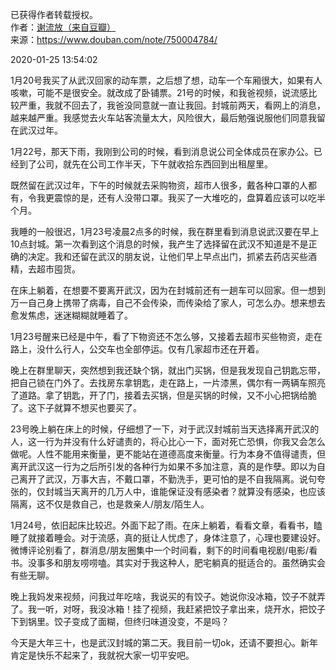 已获得作者转载授权。  
作者：[谢流放（来自豆瓣）](https://www.douban.com/people/152766437/)  
来源：https://www.douban.com/note/750004784/ 

2020-01-25 13:54:02

1月20号我买了从武汉回家的动车票，之后想了想，动车一个车厢很大，如果有人咳嗽，可能不是很安全。就改成了卧铺票。21号的时候，和我爸视频，说流感比较严重，我就不回去了，我爸没同意就一直让我回。封城前两天，看网上的消息，越来越严重。我感觉去火车站客流量太大，风险很大，最后勉强说服他们同意我留在武汉过年。 

1月22号，那天下雨，我刚到公司的时候，看到消息说公司全体成员在家办公。已经到了公司，就先在公司工作半天，下午就收拾东西回到出租屋里。

既然留在武汉过年，下午的时候就去采购物资，超市人很多，戴各种口罩的人都有，令我更震惊的是，还有人没带口罩。我买了一大堆吃的，盘算着应该可以吃半个月。

我睡的一般很迟，1月23号凌晨2点多的时候，我在群里看到消息说武汉要在早上10点封城。第一次看到这个消息的时候，我产生了选择留在武汉不知道是不是正确的决定。我和还留在武汉的朋友说，让他们早上早点出门，抓紧去药店买些酒精，去超市囤货。 

在床上躺着，在想要不要离开武汉，因为在封城前还有一趟车可以回家。但一想到万一自己身上携带了病毒，自己不会传染，而传染给了家人，可怎么办。想来想去愈发焦虑，迷迷糊糊就睡着了。 

1月23号醒来已经是中午，看了下物资还不怎么够，又接着去超市买些物资，走在路上，没什么行人，公交车也全部停运。仅有几家超市还在开着。

晚上在群里聊天，突然想到我还缺个锅，就出门买锅，但是我发现自己钥匙忘带，把自己锁在门外了。去找房东拿钥匙，走在路上，一片漆黑，偶尔有一两辆车照亮了道路。拿了钥匙，开了门，接着去买锅，但是买锅的时候，又不小心把锅给脆了。这下子就算不想买也要买了。 

23号晚上躺在床上的时候，仔细想了一下，对于武汉封城前当天选择离开武汉的人，这一行为并没有什么好谴责的，将心比心一下，面对死亡恐惧，你我又会怎么做呢。人性不能用来衡量，更不能站在道德高度来衡量。行为本身不值得谴责，但离开武汉这一行为之后所引发的各种行为如果不多加注意，真的是作孽。即以为自己离开了武汉，万事大吉，不戴口罩，不勤洗手，更可怕的是不自我隔离。说句夸张的，仅封城当天离开的几万人中，谁能保证没有感染者？就算没有感染，也应该隔离，这不仅是救自己，也是救亲人/朋友/陌生人。 

1月24号，依旧起床比较迟。外面下起了雨。在床上躺着，看看文章，看看书，瞌睡了就接着睡会。对于流感，真的挺让人忧虑了，身体注意了，心理也要建设好。微博评论别看了，群消息/朋友圈集中一个时间看，剩下的时间看电视剧/电影/看书。没事多和朋友唠唠嗑。其实对于我这种人，肥宅躺真的挺适合的。虽然确实会有些无聊。 

晚上我妈发来视频，问我过年吃啥，我说买的有饺子。她说你没冰箱，饺子不就弄了。我一听，对呀，我没冰箱！挂了视频，我赶紧把饺子拿出来，烧开水，把饺子下到锅里。饺子变成了面糊，但终归味道没变，不是吗？ 

今天是大年三十，也是武汉封城的第二天。我目前一切ok，还请不要担心。新年肯定是快乐不起来了，我就祝大家一切平安吧。